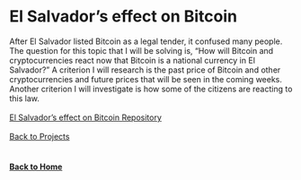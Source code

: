 # El Salvador’s effect on Bitcoin

After El Salvador listed Bitcoin as a legal tender, it confused many people. The question for this topic that I will be solving is, “How will Bitcoin and cryptocurrencies react now that Bitcoin is a national currency in El Salvador?” A criterion I will research is the past price of Bitcoin and other cryptocurrencies and future prices that will be seen in the coming weeks. Another criterion I will investigate is how some of the citizens are reacting to this law.
<br/>
<br/>
[El Salvador’s effect on Bitcoin Repository](https://github.com/jahed323/El-Salvador-s-effect-on-Bitcoin)
<br/>
<br/>
[Back to Projects](https://jahed323.github.io/projects)
<br/>
<br/>
#### [Back to Home](https://jahed323.github.io/)
